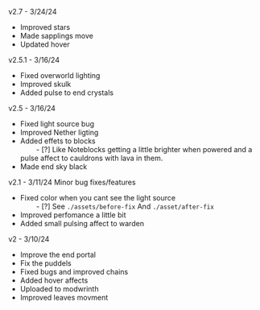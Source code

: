 v2.7 - 3/24/24
  - Improved stars
  - Made sapplings move
  - Updated hover
  
v2.5.1 - 3/16/24
  - Fixed overworld lighting
  - Improved skulk
  - Added pulse to end crystals
        
v2.5 - 3/16/24
 - Fixed light source bug
 - Improved Nether ligting
 - Added effets to blocks       
  &nbsp;&nbsp;&nbsp;&nbsp;&nbsp;&nbsp;&nbsp;   - [?] Like Noteblocks getting a little brighter when powered and a pulse affect to cauldrons with lava in them.
 - Made end sky black 

v2.1 - 3/11/24
Minor bug fixes/features
 - Fixed color when you cant see the light source \
         &nbsp;&nbsp;&nbsp;&nbsp;&nbsp;&nbsp;&nbsp;   - [?] See `./assets/before-fix` And `./asset/after-fix`
 - Improved perfomance a little bit
 - Added small pulsing affect to warden
    


v2 - 3/10/24
 - Improve the end portal
 - Fix the puddels
 - Fixed bugs and improved chains
 - Added hover affects
 - Uploaded to modwrinth
 - Improved leaves movment